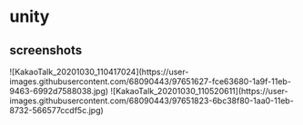 # unity



 screenshots
 ---------------
<div>
![KakaoTalk_20201030_110417024](https://user-images.githubusercontent.com/68090443/97651627-fce63680-1a9f-11eb-9463-6992d7588038.jpg)
![KakaoTalk_20201030_110520611](https://user-images.githubusercontent.com/68090443/97651823-6bc38f80-1aa0-11eb-8732-566577ccdf5c.jpg)
<div>                                                                                                                         
                                                                                                                     </div>
